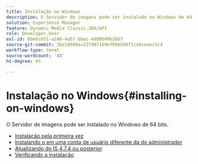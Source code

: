```yaml
---
title: Instalação no Windows
description: O Servidor de imagens pode ser instalado no Windows de 64 bits.
solution: Experience Manager
feature: Dynamic Media Classic,SDK/API
role: Developer,User
exl-id: 6be6c651-a240-4a57-bbac-4d00b49b3867
source-git-commit: 3be1d948ac22f907169ef09b509f1cebceaec5c4
workflow-type: tm+mt
source-wordcount: '43'
ht-degree: 0%

---
```


# Instalação no Windows{#installing-on-windows}

O Servidor de imagens pode ser instalado no Windows de 64 bits.

* [Instalação pela primeira vez](t-first-time-installation-win.md)
* [Instalando o em uma conta de usuário diferente da do administrador](t-diff-account-win.md)
* [Atualizando do IS 4.7.4 ou posterior](t-update-win.md)
* [Verificando a instalação](t-verify-win.md)
